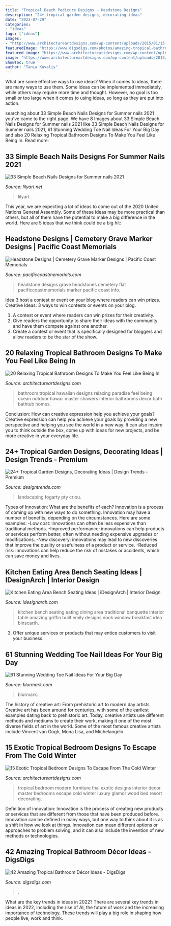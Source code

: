 ```yaml
---
title: "Tropical Beach Pedicure Designs ~ Headstone Designs"
description: "24+ tropical garden designs, decorating ideas"
date: "2023-07-29"
categories:
- "ideas"
tags: ["ideas"]
images:
- "http://www.architectureartdesigns.com/wp-content/uploads/2015/01/15-Exotic-Tropical-Bedroom-Designs-To-Escape-From-The-Cold-Winter-3-630x418.jpg"
featuredImage: "https://www.digsdigs.com/photos/amazing-tropical-bathroom-decor-ideas-21.jpg"
featured_image: "https://www.architectureartdesigns.com/wp-content/uploads/2015/02/20-Relaxing-Tropical-Bathroom-Designs-To-Make-You-Feel-Like-Being-In-Paradise-17.jpg"
image: "https://www.architectureartdesigns.com/wp-content/uploads/2015/02/20-Relaxing-Tropical-Bathroom-Designs-To-Make-You-Feel-Like-Being-In-Paradise-17.jpg"
ShowToc: true
author: "Tania Kuvalis"
---
```



What are some effective ways to use ideas?
When it comes to ideas, there are many ways to use them. Some ideas can be implemented immediately, while others may require more time and thought. However, no goal is too small or too large when it comes to using ideas, so long as they are put into action.

	

		
searching about 33 Simple Beach Nails Designs for Summer nails 2021 you've came to the right page. We have 8 Images about 33 Simple Beach Nails Designs for Summer nails 2021 like 33 Simple Beach Nails Designs for Summer nails 2021, 61 Stunning Wedding Toe Nail Ideas For Your Big Day and also 20 Relaxing Tropical Bathroom Designs To Make You Feel Like Being In. Read more:
		
    
## 33 Simple Beach Nails Designs For Summer Nails 2021

<img loading=lazy src="https://lilyart.net/wp-content/uploads/2021/05/22-12.jpg" onerror="this.onerror=null;this.src='https://tse2.mm.bing.net/th?id=OIP.Ee1Px2M1B6E3CdMPfOWncwHaLH&amp;pid=15.1';" alt="33 Simple Beach Nails Designs for Summer nails 2021">

_Source: lilyart.net_

>lilyart. 

	

This year, we are expecting a lot of ideas to come out of the 2020 United Nations General Assembly. Some of these ideas may be more practical than others, but all of them have the potential to make a big difference in the world. Here are 5 ideas that we think could be a big hit:

    
## Headstone Designs | Cemetery Grave Marker Designs | Pacific Coast Memorials

<img loading=lazy src="https://pacificcoastmemorials.com/images/gallery/Headstone-Design-PCM-2329.jpg" onerror="this.onerror=null;this.src='https://tse1.mm.bing.net/th?id=OIP.xGJQ6fD4oXH2TK390xPnfwHaEO&amp;pid=15.1';" alt="Headstone Designs | Cemetery Grave Marker Designs | Pacific Coast Memorials">

_Source: pacificcoastmemorials.com_

>headstone designs grave headstones cemetery flat pacificcoastmemorials marker pacific coast info. 

	

Idea 3:host a contest or event on your blog where readers can win prizes.
Creative Ideas: 3 ways to win contests or events on your blog.
1. A contest or event where readers can win prizes for their creativity.
2. Give readers the opportunity to share their ideas with the community and have them compete against one another.
3. Create a contest or event that is specifically designed for bloggers and allow readers to be the star of the show.

    
## 20 Relaxing Tropical Bathroom Designs To Make You Feel Like Being In

<img loading=lazy src="https://www.architectureartdesigns.com/wp-content/uploads/2015/02/20-Relaxing-Tropical-Bathroom-Designs-To-Make-You-Feel-Like-Being-In-Paradise-17.jpg" onerror="this.onerror=null;this.src='https://tse2.mm.bing.net/th?id=OIP.EMiWf2w25mWAY3PPZ6-QBAAAAA&amp;pid=15.1';" alt="20 Relaxing Tropical Bathroom Designs To Make You Feel Like Being In">

_Source: architectureartdesigns.com_

>bathroom tropical hawaiian designs relaxing paradise feel being ocean outdoor hawaii master showers interior bathrooms decor bath bathtub homes. 

	

Conclusion: How can creative expression help you achieve your goals?
Creative expression can help you achieve your goals by providing a new perspective and helping you see the world in a new way. It can also inspire you to think outside the box, come up with ideas for new projects, and be more creative in your everyday life.

    
## 24+ Tropical Garden Designs, Decorating Ideas | Design Trends - Premium

<img loading=lazy src="https://images.designtrends.com/wp-content/uploads/2016/02/29055047/Greenary-Path-way-Tropical-garden.jpg" onerror="this.onerror=null;this.src='https://tse4.mm.bing.net/th?id=OIP.s_BrPsttF0vZYnpM10AN6QHaLJ&amp;pid=15.1';" alt="24+ Tropical Garden Designs, Decorating Ideas | Design Trends - Premium">

_Source: designtrends.com_

>landscaping fogarty pty criou. 

	

Types of Innovation: What are the benefits of each?
Innovation is a process of coming up with new ways to do something. Innovation may have a number of benefits, depending on the circumstances. Here are some examples: 
-Low cost: innovations can often be less expensive than traditional methods.
-Improved performance: innovations can help products or services perform better, often without needing expensive upgrades or modifications.
-New discovery: innovations may lead to new discoveries that improve the quality or usefulness of a product or service.
-Reduced risk: innovations can help reduce the risk of mistakes or accidents, which can save money and lives.

    
## Kitchen Eating Area Bench Seating Ideas | IDesignArch | Interior Design

<img loading=lazy src="https://www.idesignarch.com/wp-content/uploads/Kitchen-Bench-Seating-Ideas_8.jpg" onerror="this.onerror=null;this.src='https://tse3.mm.bing.net/th?id=OIP.Ti7eAF9qtKxf-H3s9y6HzAHaJ4&amp;pid=15.1';" alt="Kitchen Eating Area Bench Seating Ideas | iDesignArch | Interior Design">

_Source: idesignarch.com_

>kitchen bench seating eating dining area traditional banquette interior table amazing griffin built emily designs nook window breakfast idea binscarth. 

	

3. Offer unique services or products that may entice customers to visit your business.

    
## 61 Stunning Wedding Toe Nail Ideas For Your Big Day

<img loading=lazy src="https://www.blurmark.com/wp-content/uploads/2017/05/Acrylic-Toe-Nails.jpg" onerror="this.onerror=null;this.src='https://tse2.mm.bing.net/th?id=OIP.rVXmCeE-JfdBiIlJfMOEFAHaJ4&amp;pid=15.1';" alt="61 Stunning Wedding Toe Nail Ideas For Your Big Day">

_Source: blurmark.com_

>blurmark. 

	

The history of creative art: From prehistoric art to modern day artists
Creative art has been around for centuries, with some of the earliest examples dating back to prehistoric art. Today, creative artists use different methods and mediums to create their work, making it one of the most diverse fields of art in the world. Some of the most famous creative artists include Vincent van Gogh, Mona Lisa, and Michelangelo.

    
## 15 Exotic Tropical Bedroom Designs To Escape From The Cold Winter

<img loading=lazy src="http://www.architectureartdesigns.com/wp-content/uploads/2015/01/15-Exotic-Tropical-Bedroom-Designs-To-Escape-From-The-Cold-Winter-3-630x418.jpg" onerror="this.onerror=null;this.src='https://tse4.mm.bing.net/th?id=OIP.UdxXRQJ1vx7YqZOyNbhTDgHaE6&amp;pid=15.1';" alt="15 Exotic Tropical Bedroom Designs To Escape From The Cold Winter">

_Source: architectureartdesigns.com_

>tropical bedroom modern furniture thai exotic designs interior decor master bedrooms escape cold winter luxury glamor wood bed resort decorating. 

	

Definition of innovation:
Innovation is the process of creating new products or services that are different from those that have been produced before. Innovation can be defined in many ways, but one way to think about it is as a shift in how we look at things. Innovation can mean different options or approaches to problem solving, and it can also include the invention of new methods or technologies.

    
## 42 Amazing Tropical Bathroom Décor Ideas - DigsDigs

<img loading=lazy src="https://www.digsdigs.com/photos/amazing-tropical-bathroom-decor-ideas-21.jpg" onerror="this.onerror=null;this.src='https://tse1.mm.bing.net/th?id=OIP.u6p9NdAT0aJZhQd0qbwTigHaJ4&amp;pid=15.1';" alt="42 Amazing Tropical Bathroom Décor Ideas - DigsDigs">

_Source: digsdigs.com_

>. 

	

What are the key trends in ideas in 2022?
There are several key trends in ideas in 2022, including the rise of AI, the future of work and the increasing importance of technology. These trends will play a big role in shaping how people live, work and think.

